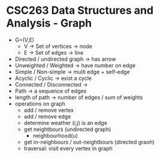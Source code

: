 # CSC263 Data Structures and Analysis - Graph

- G=(V,E)
    - V -> Set of vertices -> node
    - E -> Set of edges -> line
- Directed / undirected graph -> has arrow
- Unweighted / Weighted -> have number on edge
- Simple / Non-simple -> multi edge + self-edge
- Acyclic / Cyclic -> exist a cycle
- Connected / Disconnected -> 
- Path -> a sequence of edges
- length of path -> number of edges / sum of weights
- operations on graph
    - add / remove vertex
    - add / remove edge
    - determine weather (i,j) is an edge
    - get neightbours (undirected graph)
        - neighbourhood(u)
    - get in-neighbours / out-neightbours (directed graoh)
    - traversal: visit every vertex in graph